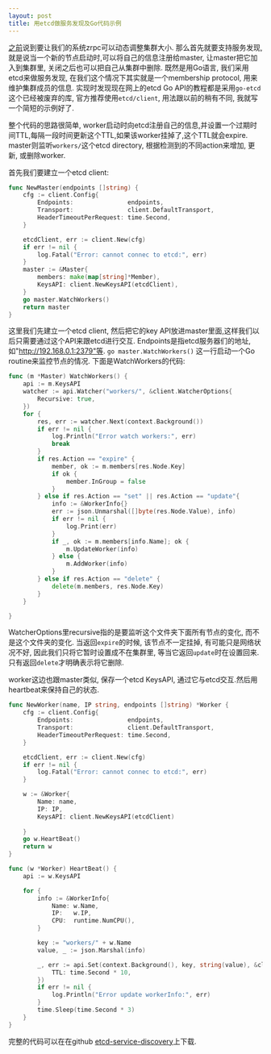 ```yaml
---
layout: post
title: 用etcd做服务发现及Go代码示例 
---
```

[之前](/kubernetes-and-zrpc/)说到要让我们的系统zrpc可以动态调整集群大小. 那么首先就要支持服务发现, 就是说当一个新的节点启动时,可以将自己的信息注册给master, 让master把它加入到集群里, 关闭之后也可以把自己从集群中删除. 既然是用Go语言, 我们采用etcd来做服务发现, 在我们这个情况下其实就是一个membership protocol, 用来维护集群成员的信息. 实现时发现现在网上的etcd Go API的教程都是采用`go-etcd`这个已经被废弃的库, 官方推荐使用`etcd/client`, 用法跟以前的稍有不同, 我就写一个简短的示例好了.

整个代码的思路很简单, worker启动时向etcd注册自己的信息,并设置一个过期时间TTL,每隔一段时间更新这个TTL,如果该worker挂掉了,这个TTL就会expire. master则监听`workers/`这个etcd directory, 根据检测到的不同action来增加, 更新, 或删除worker.

首先我们要建立一个etcd client:

```Go
func NewMaster(endpoints []string) {
	cfg := client.Config{
		Endpoints:               endpoints,
		Transport:               client.DefaultTransport,
		HeaderTimeoutPerRequest: time.Second,
	}

	etcdClient, err := client.New(cfg)
	if err != nil {
		log.Fatal("Error: cannot connec to etcd:", err)
	}
	master := &Master{
		members: make(map[string]*Member),
		KeysAPI: client.NewKeysAPI(etcdClient),
	}
	go master.WatchWorkers()
	return master
}
```
这里我们先建立一个etcd client, 然后把它的key API放进master里面,这样我们以后只需要通过这个API来跟etcd进行交互. Endpoints是指etcd服务器们的地址, 如"http://192.168.0.1:2379"等. `go master.WatchWorkers()` 这一行启动一个Go routine来监控节点的情况. 下面是WatchWorkers的代码:

```Go
func (m *Master) WatchWorkers() {
	api := m.KeysAPI
	watcher := api.Watcher("workers/", &client.WatcherOptions{
		Recursive: true,
	})
	for {
		res, err := watcher.Next(context.Background())
		if err != nil {
			log.Println("Error watch workers:", err)
			break
		}
		if res.Action == "expire" {
			member, ok := m.members[res.Node.Key]
			if ok {
				member.InGroup = false
			}
		} else if res.Action == "set" || res.Action == "update"{
			info := &WorkerInfo{}
			err := json.Unmarshal([]byte(res.Node.Value), info)
			if err != nil {
				log.Print(err)
			}
			if _, ok := m.members[info.Name]; ok {
				m.UpdateWorker(info)
			} else {
				m.AddWorker(info)
			}
		} else if res.Action == "delete" {
			delete(m.members, res.Node.Key)
		}
	}

}
```
WatcherOptions里recursive指的是要监听这个文件夹下面所有节点的变化, 而不是这个文件夹的变化. 当返回`expire`的时候, 该节点不一定挂掉, 有可能只是网络状况不好, 因此我们只将它暂时设置成不在集群里, 等当它返回`update`时在设置回来. 只有返回`delete`才明确表示将它删除.

worker这边也跟master类似, 保存一个etcd KeysAPI, 通过它与etcd交互.然后用heartbeat来保持自己的状态.


```Go
func NewWorker(name, IP string, endpoints []string) *Worker {
	cfg := client.Config{
		Endpoints:               endpoints,
		Transport:               client.DefaultTransport,
		HeaderTimeoutPerRequest: time.Second,
	}

	etcdClient, err := client.New(cfg)
	if err != nil {
		log.Fatal("Error: cannot connec to etcd:", err)
	}

	w := &Worker{
		Name: name,
		IP: IP,
		KeysAPI: client.NewKeysAPI(etcdClient)
		
	}
	go w.HeartBeat()
	return w
}

func (w *Worker) HeartBeat() {
	api := w.KeysAPI

	for {
		info := &WorkerInfo{
			Name: w.Name,
			IP:   w.IP,
			CPU:  runtime.NumCPU(),
		}

		key := "workers/" + w.Name
		value, _ := json.Marshal(info)

		_, err := api.Set(context.Background(), key, string(value), &client.SetOptions{
			TTL: time.Second * 10,
		})
		if err != nil {
			log.Println("Error update workerInfo:", err)
		}
		time.Sleep(time.Second * 3)
	}
}
```
完整的代码可以在在github [etcd-service-discovery](http://github.com/daizuozhuo/etcd-service-discovery)上下载.
